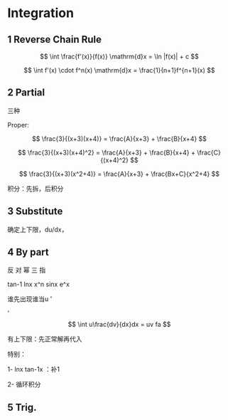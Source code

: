# Integration

## 1 Reverse Chain Rule
$$
\int \frac{f'(x)}{f(x)} \mathrm{d}x = \ln |f(x)| + c
$$

$$
\int f'(x) \cdot f^n(x) \mathrm{d}x = \frac{1}{n+1}f^{n+1}(x)
$$

## 2 Partial

三种

Proper:

$$
\frac{3}{(x+3)(x+4)} = \frac{A}{x+3} + \frac{B}{x+4}
$$

$$
\frac{3}{(x+3)(x+4)^2} = \frac{A}{x+3} + \frac{B}{x+4} + \frac{C}{(x+4)^2}
$$

$$
\frac{3}{(x+3)(x^2+4)} = \frac{A}{x+3} + \frac{Bx+C}{x^2+4}
$$

积分：先拆，后积分

## 3 Substitute

确定上下限，du/dx，


## 4 By part

反 对 幂 三 指

tan-1
lnx
x^n
sinx
e^x

谁先出现谁当u
'

'
$$
\int u\frac{dv}{dx}dx = uv  fa
$$

有上下限：先正常解再代入

特别：

1-
lnx tan-1x  ：补1

2-
循环积分

## 5 Trig.

